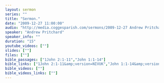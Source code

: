 ```yaml
---
layout: sermon
series: ""
title: "Sermon."
date: "2009-12-27 11:00:00"
audio: "http://media.coggesparish.com/sermons/2009-12-27 Andrew Pritchard.mp3"
speaker: "Andrew Pritchard"
speaker_info: ""
duration: "15"
youtube_videos: [""]
slides: [""]
files: [""]
bible_passages: ["1John 2:1-11","John 1:1-14"]
bible_links: ["1John 2:1-11&amp;version=NIVUK","John 1:1-14&amp;version=NIVUK"]
bible_videos: [""]
bible_videos_links: [""]
---
```

